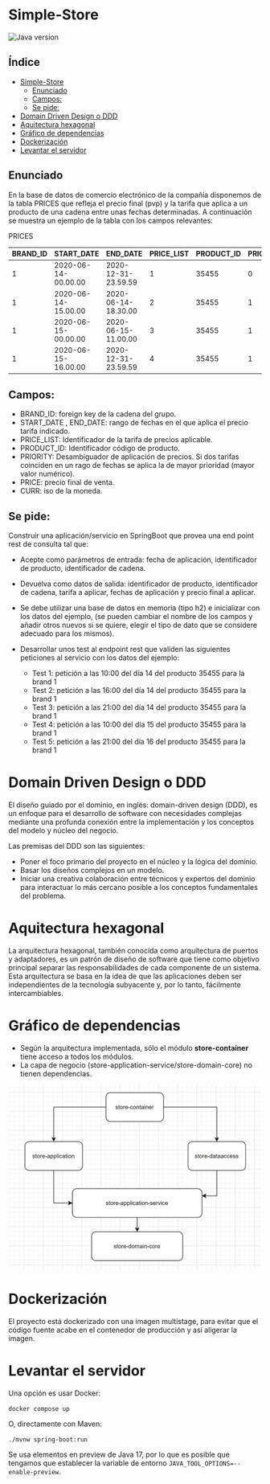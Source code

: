 # Simple-Store

![Java version](https://img.shields.io/badge/JDK-17%20preview-blue)

## Índice
<!-- TOC -->
* [Simple-Store](#simple-store)
  * [Enunciado](#enunciado)
  * [Campos:](#campos-)
  * [Se pide:](#se-pide-)
* [Domain Driven Design o DDD](#domain-driven-design-o-ddd)
* [Aquitectura hexagonal](#aquitectura-hexagonal)
* [Gráfico de dependencias](#grfico-de-dependencias)
* [Dockerización](#dockerizacin)
* [Levantar el servidor](#levantar-el-servidor)
<!-- TOC -->

## Enunciado
En la base de datos de comercio electrónico de la compañía disponemos de la tabla PRICES que refleja el precio final (pvp) y 
la tarifa que aplica a un producto de una cadena entre unas fechas determinadas. A continuación se muestra un ejemplo de la tabla con los campos relevantes:

PRICES
 
| BRAND_ID | START_DATE           | END_DATE            | PRICE_LIST | PRODUCT_ID | PRIORITY | PRICE  | CURR |
|----------|----------------------|---------------------|------------|------------|----------|--------|------|
| 1        | 2020-06-14-00.00.00  | 2020-12-31-23.59.59 | 1          | 35455      | 0        | 35.50  | EUR  |
| 1        | 2020-06-14-15.00.00  | 2020-06-14-18.30.00 | 2          | 35455      | 1        | 25.45  | EUR  |
| 1        | 2020-06-15-00.00.00  | 2020-06-15-11.00.00 | 3          | 35455      | 1        | 30.50  | EUR  |
| 1        | 2020-06-15-16.00.00  | 2020-12-31-23.59.59 | 4          | 35455      | 1        | 38.95  | EUR  |

## Campos: 
- BRAND_ID: foreign key de la cadena del grupo.
- START_DATE , END_DATE: rango de fechas en el que aplica el precio tarifa indicado.
- PRICE_LIST: Identificador de la tarifa de precios aplicable.
- PRODUCT_ID: Identificador código de producto.
- PRIORITY: Desambiguador de aplicación de precios. Si dos tarifas coinciden en un rago de fechas se aplica la de mayor prioridad (mayor valor numérico).
- PRICE: precio final de venta.
- CURR: iso de la moneda.

## Se pide:
Construir una aplicación/servicio en SpringBoot que provea una end point rest de consulta  tal que:
* Acepte como parámetros de entrada: fecha de aplicación, identificador de producto, identificador de cadena.
* Devuelva como datos de salida: identificador de producto, identificador de cadena, tarifa a aplicar, fechas de aplicación y precio final a aplicar.
* Se debe utilizar una base de datos en memoria (tipo h2) e inicializar con los datos del ejemplo, (se pueden cambiar el nombre de los campos y añadir otros nuevos si se quiere, elegir el tipo de dato que se considere adecuado para los mismos).
* Desarrollar unos test al endpoint rest que  validen las siguientes peticiones al servicio con los datos del ejemplo:
  
  - Test 1: petición a las 10:00 del día 14 del producto 35455   para la brand 1
  - Test 2: petición a las 16:00 del día 14 del producto 35455   para la brand 1
  - Test 3: petición a las 21:00 del día 14 del producto 35455   para la brand 1
  - Test 4: petición a las 10:00 del día 15 del producto 35455   para la brand 1
  - Test 5: petición a las 21:00 del día 16 del producto 35455   para la brand 1


# Domain Driven Design o DDD

El diseño guiado por el dominio, en inglés: domain-driven design (DDD), es un enfoque para el desarrollo de software con necesidades complejas mediante una profunda conexión entre la implementación y los conceptos del modelo y núcleo del negocio.

Las premisas del DDD son las siguientes:
- Poner el foco primario del proyecto en el núcleo y la lógica del dominio.
- Basar los diseños complejos en un modelo.
- Iniciar una creativa colaboración entre técnicos y expertos del dominio para interactuar lo más cercano posible a los conceptos fundamentales del problema.

# Aquitectura hexagonal 

La arquitectura hexagonal, también conocida como arquitectura de puertos y adaptadores, es un patrón de diseño de software que tiene como objetivo principal separar las responsabilidades de cada componente de un sistema. Esta arquitectura se basa en la idea de que las aplicaciones deben ser independientes de la tecnología subyacente y, por lo tanto, fácilmente intercambiables.

# Gráfico de dependencias
- Según la arquitectura implementada, sólo el módulo **store-container** tiene acceso a todos los módulos.
- La capa de negocio (store-application-service/store-domain-core) no tienen dependencias.

![SS Dependency Graph](./docs/images/dependency-graph.jpg)

# Dockerización

El proyecto está dockerizado con una imagen multistage, para evitar que el código fuente acabe en el contenedor de producción y así aligerar la imagen.

# Levantar el servidor

Una opción es usar Docker:

```
docker compose up
```

O, directamente con Maven:

```
./mvnw spring-boot:run
```

Se usa elementos en preview de Java 17, por lo que es posible que tengamos que establecer la variable de entorno `JAVA_TOOL_OPTIONS=--enable-preview`.